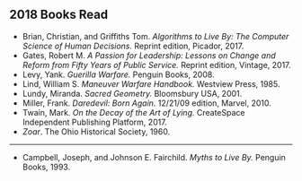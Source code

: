 ## 2018 Books Read
 
  - Brian, Christian, and Griffiths Tom. *Algorithms to Live By: The Computer Science of Human Decisions.* Reprint edition, Picador, 2017.  
 - Gates, Robert M. *A Passion for Leadership: Lessons on Change and Reform from Fifty Years of Public Service.* Reprint edition, Vintage, 2017.  
 - Levy, Yank. *Guerilla Warfare.* Penguin Books, 2008.  
 - Lind, William S. *Maneuver Warfare Handbook.* Westview Press, 1985.  
 - Lundy, Miranda. *Sacred Geometry.* Bloomsbury USA, 2001.  
 - Miller, Frank. *Daredevil: Born Again.* 12/21/09 edition, Marvel, 2010.   
 - Twain, Mark. *On the Decay of the Art of Lying.* CreateSpace Independent Publishing Platform, 2017.  
 - *Zoar*. The Ohio Historical Society, 1960.  
 ---
 - Campbell, Joseph, and Johnson E. Fairchild. *Myths to Live By.* Penguin Books, 1993.  




  
